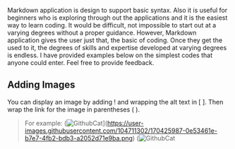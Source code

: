 Markdown application is design to support basic syntax. Also it is useful for beginners who is exploring through out the applications and it is the easiest way to learn coding. It would be difficult, not impossible to start out at a varying degrees without a proper guidance. However, Markdown application gives the user just that, the basic of coding. Once they get the used to it, the degrees of skills and expertise developed at varying degrees is endless. I have provided examples below on the simplest codes that anyone could enter. Feel free to provide feedback.

## Adding Images
You can display an image by adding ! and wrapping the alt text in [ ]. Then wrap the link for the image in parentheses ( ).
> For example: (![GithubCat]([https://githubcat)](https://user-images.githubusercontent.com/104711302/170425987-0e53461e-b7e7-4fb2-bdb3-a2052d71e9ba.png)
(![GithubCat](https://user-images.githubusercontent.com/104711302/170425987-0e53461e-b7e7-4fb2-bdb3-a2052d71e9ba.png)

